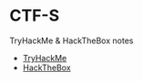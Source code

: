 # CTF-S
 TryHackMe & HackTheBox notes 
 
 * [TryHackMe](https://tryhackme.com/p/02867)
 * [HackTheBox](https://app.hackthebox.com/profile/267772)
